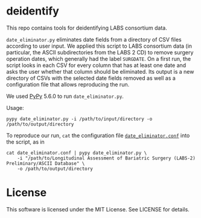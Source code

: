 # deidentify

This repo contains tools for deidentifying LABS consortium data.

`date_eliminator.py` eliminates date fields from a directory of CSV files according to user input. We applied this script to LABS consortium data (in particular, the ASCII subdirectories from the LABS 2 CD) to remove surgery operation dates, which generally had the label `SURGDATE`. On a first run, the script looks in each CSV for every column that has at least one date and asks the user whether that column should be eliminated. Its output is a new directory of CSVs with the selected date fields removed as well as a configuration file that allows reproducing the run.

We used [PyPy](https://bitbucket.org/pypy/pypy) 5.6.0 to run `date_eliminator.py`.

Usage:
```
pypy date_eliminator.py -i /path/to/input/directory -o /path/to/output/directory
```

To reproduce our run, `cat` the configuration file [`date_eliminator.conf`](date_eliminator.conf) into the script, as in
```
cat date_eliminator.conf | pypy date_eliminator.py \
    -i "/path/to/Longitudinal Assessment of Bariatric Surgery (LABS-2) Preliminary/ASCII Database" \
    -o /path/to/output/directory
```

# License
This software is licensed under the MIT License. See LICENSE for details.
